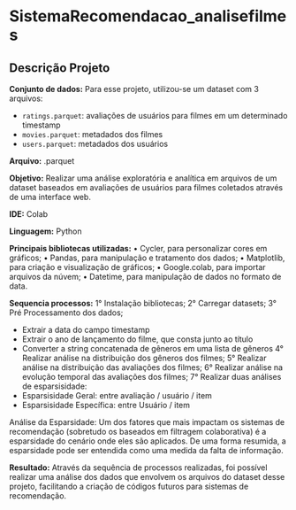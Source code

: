 # SistemaRecomendacao_analisefilmes

## Descrição Projeto

**Conjunto de dados:**
Para esse projeto, utilizou-se um dataset com 3 arquivos:
- `ratings.parquet`: avaliações de usuários para filmes em um determinado timestamp
- `movies.parquet`: metadados dos filmes
- `users.parquet`: metadados dos usuários

**Arquivo:** .parquet

**Objetivo:**
Realizar uma análise exploratória e analítica em arquivos de um dataset baseados em avaliações de usuários para filmes coletados através de uma interface web.

**IDE:** Colab

**Linguagem:** Python 

**Principais bibliotecas utilizadas:**
•	Cycler, para personalizar cores em gráficos;
•	Pandas, para manipulação e tratamento dos dados;
•	Matplotlib, para criação e visualização de gráficos;
•	Google.colab, para importar arquivos da núvem;
•	Datetime, para manipulação de dados no formato de data.

**Sequencia processos:**
1° Instalação bibliotecas; 
2° Carregar datasets;
3° Pré Processamento dos dados;
- Extrair a data do campo timestamp
- Extrair o ano de lançamento do filme, que consta junto ao título
- Converter a string concatenada de gêneros em uma lista de gêneros
4° Realizar análise na distribuição dos gêneros dos filmes;
5° Realizar análise na distribuição das avaliações dos filmes;
6° Realizar análise na evolução temporal das avaliações dos filmes;
7° Realizar duas análises de esparsisidade:
- Esparsisidade Geral: entre avaliação / usuário / item 
- Esparsisidade Específica: entre Usuário / item

Análise da Esparsidade: Um dos fatores que mais impactam os sistemas de recomendação (sobretudo os baseados em filtragem colaborativa) é a esparsidade do cenário onde eles são aplicados. De uma forma resumida, a esparsidade pode ser entendida como uma medida da falta de informação.

**Resultado:**
Através da sequência de processos realizadas, foi possível realizar uma análise dos dados que envolvem os arquivos do dataset desse projeto, facilitando a criação de códigos futuros para sistemas de recomendação.
